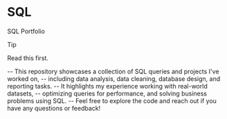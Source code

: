 # SQL
SQL Portfolio

>[!Tip]
>Read this first.


-- This repository showcases a collection of SQL queries and projects I've worked on,
-- including data analysis, data cleaning, database design, and reporting tasks.
-- It highlights my experience working with real-world datasets,
-- optimizing queries for performance, and solving business problems using SQL.
-- Feel free to explore the code and reach out if you have any questions or feedback!
